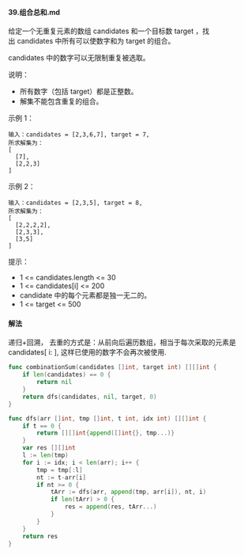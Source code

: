 #### 39.组合总和.md

给定一个无重复元素的数组 candidates 和一个目标数 target ，找出 candidates 中所有可以使数字和为 target 的组合。

candidates 中的数字可以无限制重复被选取。

说明：

- 所有数字（包括 target）都是正整数。
- 解集不能包含重复的组合。
 

示例 1：
```
输入：candidates = [2,3,6,7], target = 7,
所求解集为：
[
  [7],
  [2,2,3]
]
```
示例 2：
```
输入：candidates = [2,3,5], target = 8,
所求解集为：
[
  [2,2,2,2],
  [2,3,3],
  [3,5]
]
```

提示：
- 1 <= candidates.length <= 30
- 1 <= candidates[i] <= 200
- candidate 中的每个元素都是独一无二的。
- 1 <= target <= 500

#### 解法
递归+回溯， 去重的方式是：从前向后遍历数组，相当于每次采取的元素是candidates[ i: ], 这样已使用的数字不会再次被使用.

```go
func combinationSum(candidates []int, target int) [][]int {
	if len(candidates) == 0 {
		return nil
	}
	return dfs(candidates, nil, target, 0)
}

func dfs(arr []int, tmp []int, t int, idx int) [][]int {
	if t == 0 {
		return [][]int{append([]int{}, tmp...)}
	}
	var res [][]int
	l := len(tmp)
	for i := idx; i < len(arr); i++ {
		tmp = tmp[:l]
		nt := t-arr[i]
		if nt >= 0 {
			tArr := dfs(arr, append(tmp, arr[i]), nt, i)
			if len(tArr) > 0 {
				res = append(res, tArr...)
			}
		}
	}
	return res
}
```